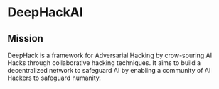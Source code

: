 # DeepHackAI

## Mission
DeepHack is a framework for Adversarial Hacking by crow-souring AI Hacks through collaborative hacking techniques. It aims to build a decentralized network to safeguard AI by enabling a community of AI Hackers to safeguard humanity. 


